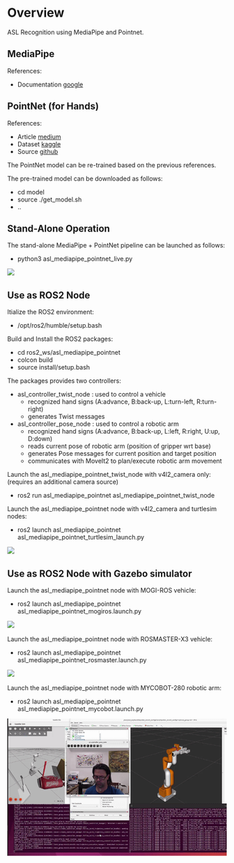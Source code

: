 # Overview

ASL Recognition using MediaPipe and Pointnet.

## MediaPipe

References:

- Documentation [google](https://google.github.io/mediapipe/solutions/hands.html)


## PointNet (for Hands)

References:

- Article [medium](https://medium.com/@er_95882/asl-recognition-using-pointnet-and-mediapipe-f2efda78d089)
- Dataset [kaggle](https://www.kaggle.com/datasets/ayuraj/asl-dataset)
- Source [github](https://github.com/e-roe/pointnet_hands/tree/main)

The PointNet model can be re-trained based on the previous references.

The pre-trained model can be downloaded as follows:

   - cd model
   - source ./get_model.sh
   - ..

## Stand-Alone Operation

The stand-alone MediaPipe + PointNet pipeline can be launched as follows:

   - python3 asl_mediapipe_pointnet_live.py

![](images/asl_mediapipe_pointnet_demo01_standalone.gif)

## Use as ROS2 Node

Itialize the ROS2 environment:

   - /opt/ros2/humble/setup.bash

Build and Install the ROS2 packages:

   - cd ros2_ws/asl_mediapipe_pointnet
   - colcon build
   - source install/setup.bash

The packages provides two controllers:

   - asl_controller_twist_node : used to control a vehicle
      - recognized hand signs (A:advance, B:back-up, L:turn-left, R:turn-right)
      - generates Twist messages
   - asl_controller_pose_node : used to control a robotic arm
      - recognized hand signs (A:advance, B:back-up, L:left, R:right, U:up, D:down)
      - reads current pose of robotic arm (position of gripper wrt base)
      - generates Pose messages for current position and target position
      - communicates with MoveIt2 to plan/execute robotic arm movement
      
Launch the asl_mediapipe_pointnet_twist_node with v4l2_camera only: (requires an additional camera source)

   - ros2 run asl_mediapipe_pointnet asl_mediapipe_pointnet_twist_node


Launch the asl_mediapipe_pointnet node with v4l2_camera and turtlesim nodes:

   - ros2 launch asl_mediapipe_pointnet asl_mediapipe_pointnet_turtlesim_launch.py

![](images/asl_mediapipe_pointnet_demo01_ros2_turtlesim.gif)



## Use as ROS2 Node with Gazebo simulator

Launch the asl_mediapipe_pointnet node with MOGI-ROS vehicle:

   - ros2 launch asl_mediapipe_pointnet asl_mediapipe_pointnet_mogiros.launch.py

![](images/asl_mediapipe_pointnet_demo01_ros2_gazebo.gif)

Launch the asl_mediapipe_pointnet node with ROSMASTER-X3 vehicle:

   - ros2 launch asl_mediapipe_pointnet asl_mediapipe_pointnet_rosmaster.launch.py

![](images/asl_mediapipe_pointnet_demo02_ros2_gazebo_rosmaster.gif)

Launch the asl_mediapipe_pointnet node with MYCOBOT-280 robotic arm:

   - ros2 launch asl_mediapipe_pointnet asl_mediapipe_pointnet_mycobot.launch.py

![](images/asl_mediapipe_pointnet_demo03_ros2_gazebo_mycobot.gif)

